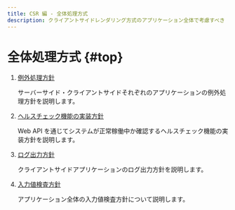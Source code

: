 ```yaml
---
title: CSR 編 - 全体処理方式
description: クライアントサイドレンダリング方式のアプリケーション全体で考慮すべき アーキテクチャについて、その実装方針を説明します。
---
```


# 全体処理方式 {#top}

1. [例外処理方針](./exception-handling.md)

    サーバーサイド・クライアントサイドそれぞれのアプリケーションの例外処理方針を説明します。

1. [ヘルスチェック機能の実装方針](./health-check-implementation.md)

    Web API を通じてシステムが正常稼働中か確認するヘルスチェック機能の実装方針を説明します。

1. [ログ出力方針](./logging-policy.md)

    クライアントサイドアプリケーションのログ出力方針を説明します。

1. [入力値検査方針](./validation-policy.md)

    アプリケーション全体の入力値検査方針について説明します。
